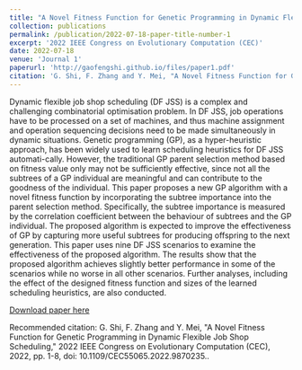 ```yaml
---
title: "A Novel Fitness Function for Genetic Programming in Dynamic Flexible Job Shop Scheduling"
collection: publications
permalink: /publication/2022-07-18-paper-title-number-1
excerpt: '2022 IEEE Congress on Evolutionary Computation (CEC)'
date: 2022-07-18
venue: 'Journal 1'
paperurl: 'http://gaofengshi.github.io/files/paper1.pdf'
citation: 'G. Shi, F. Zhang and Y. Mei, "A Novel Fitness Function for Genetic Programming in Dynamic Flexible Job Shop Scheduling," 2022 IEEE Congress on Evolutionary Computation (CEC), 2022, pp. 1-8, doi: 10.1109/CEC55065.2022.9870235.'
---
```

Dynamic flexible job shop scheduling (DF JSS) is a complex and challenging combinatorial optimisation problem. In DF JSS, job operations have to be processed on a set of machines, and thus machine assignment and operation sequencing decisions need to be made simultaneously in dynamic situations. Genetic programming (GP), as a hyper-heuristic approach, has been widely used to learn scheduling heuristics for DF JSS automati-cally. However, the traditional GP parent selection method based on fitness value only may not be sufficiently effective, since not all the subtrees of a GP individual are meaningful and can contribute to the goodness of the individual. This paper proposes a new GP algorithm with a novel fitness function by incorporating the subtree importance into the parent selection method. Specifically, the subtree importance is measured by the correlation coefficient between the behaviour of subtrees and the GP individual. The proposed algorithm is expected to improve the effectiveness of GP by capturing more useful subtrees for producing offspring to the next generation. This paper uses nine DF JSS scenarios to examine the effectiveness of the proposed algorithm. The results show that the proposed algorithm achieves slightly better performance in some of the scenarios while no worse in all other scenarios. Further analyses, including the effect of the designed fitness function and sizes of the learned scheduling heuristics, are also conducted.

[Download paper here](http://gaofengshi.github.io/files/paper1.pdf)

Recommended citation: G. Shi, F. Zhang and Y. Mei, "A Novel Fitness Function for Genetic Programming in Dynamic Flexible Job Shop Scheduling," 2022 IEEE Congress on Evolutionary Computation (CEC), 2022, pp. 1-8, doi: 10.1109/CEC55065.2022.9870235..

